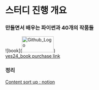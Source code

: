 # 스터디 진행 개요

### 만들면서 배우는 파이썬과 40개의 작품들
![book](<img src="https://image.yes24.com/goods/107490270/XL" width="100px" height="50px" title="Github_Logo"></img>)   
[yes24_book purchase link](https://m.yes24.com/Goods/Detail/107490270)

### 정리
[Content sort up : notion](https://www.notion.so/junius06/6152c78fa2054415bc5c64caf9798aee?pvs=4)